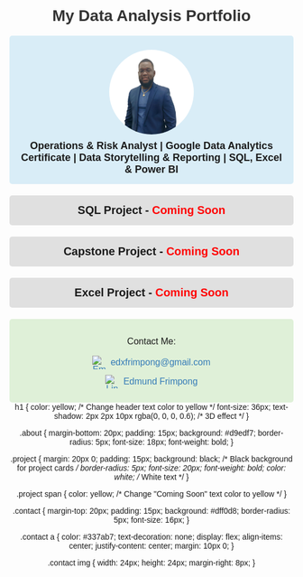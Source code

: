 <!DOCTYPE html>
<html lang="en">
<head>
    <meta charset="UTF-8">
    <meta name="viewport" content="width=device-width, initial-scale=1.0">
    <title>Data Analysis Portfolio</title>
    <style>
        body {
    background-image: url('https://raw.githubusercontent.com/EdmundFrimpong/Edmund-Frimpong-Data-Analysis-Porfolio/main/878114.jpg');
    background-size: cover;
    background-position: center center;
    background-attachment: fixed;
    font-family: Arial, sans-serif;
    text-align: center;
    padding: 50px;
}
;
        }
        .container {
            max-width: 600px;
            margin: auto;
            background: white;
            padding: 20px;
            border-radius: 10px;
            box-shadow: 0px 0px 10px rgba(0, 0, 0, 0.1);
        }
        h1 {
            color: #333;
        }
        .project {
            margin: 20px 0;
            padding: 15px;
            background: #e0e0e0;
            border-radius: 5px;
            font-size: 20px;
            font-weight: bold;
        }
        .about {
            margin-bottom: 20px;
            padding: 15px;
            background: #d9edf7;
            border-radius: 5px;
            font-size: 18px;
            font-weight: bold;
        }
        .about img {
            width: 150px;
            height: 150px;
            border-radius: 50%;
            display: block;
            margin: 10px auto;
        }
        .contact {
            margin-top: 20px;
            padding: 15px;
            background: #dff0d8;
            border-radius: 5px;
            font-size: 16px;
        }
        .contact a {
            color: #337ab7;
            text-decoration: none;
            display: flex;
            align-items: center;
            justify-content: center;
            margin: 10px 0;
        }
        .contact img {
            width: 24px;
            height: 24px;
            margin-right: 8px;
        }
    </style>
</head>
<body>
    <div class="container">
        <h1>My Data Analysis Portfolio</h1>
        <div class="about">
            <img src="https://raw.githubusercontent.com/EdmundFrimpong/Edmund-Frimpong-Data-Analysis-Porfolio/main/IMG_20250219_205530%20copy.png" alt="Edmund Frimpong">
            Operations & Risk Analyst | Google Data Analytics Certificate | Data Storytelling & Reporting | SQL, Excel & Power BI
        </div>
        <div class="project">SQL Project - <span style="color: red;">Coming Soon</span></div>
        <div class="project">Capstone Project - <span style="color: red;">Coming Soon</span></div>
        <div class="project">Excel Project - <span style="color: red;">Coming Soon</span></div>
        <div class="contact">
            <p>Contact Me:</p>
            <a href="mailto:edxfrimpong@gmail.com">
                <img src="https://upload.wikimedia.org/wikipedia/commons/4/4e/Mail_%28iOS%29.svg" alt="Email">edxfrimpong@gmail.com
            </a>
            <a href="https://www.linkedin.com/in/edmund-frimpong-b650a5141/" target="_blank">
                <img src="https://upload.wikimedia.org/wikipedia/commons/c/ca/LinkedIn_logo_initials.png" alt="LinkedIn">Edmund Frimpong
            </a>
        </div>
    </div>
</body>
</html>
h1 {
    color: yellow; /* Change header text color to yellow */
    font-size: 36px;
    text-shadow: 2px 2px 10px rgba(0, 0, 0, 0.6); /* 3D effect */
}

.about {
    margin-bottom: 20px;
    padding: 15px;
    background: #d9edf7;
    border-radius: 5px;
    font-size: 18px;
    font-weight: bold;
}

.project {
    margin: 20px 0;
    padding: 15px;
    background: black; /* Black background for project cards */
    border-radius: 5px;
    font-size: 20px;
    font-weight: bold;
    color: white; /* White text */
}

.project span {
    color: yellow; /* Change "Coming Soon" text color to yellow */
}

.contact {
    margin-top: 20px;
    padding: 15px;
    background: #dff0d8;
    border-radius: 5px;
    font-size: 16px;
}

.contact a {
    color: #337ab7;
    text-decoration: none;
    display: flex;
    align-items: center;
    justify-content: center;
    margin: 10px 0;
}

.contact img {
    width: 24px;
    height: 24px;
    margin-right: 8px;
}